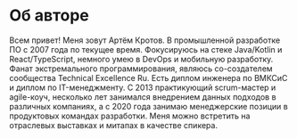 # Об авторе

Всем привет! Меня зовут Артём Кротов. В промышленной разработке ПО с 2007 года по текущее время. Фокусируюсь на стеке Java/Kotlin и React/TypeScript, немного умею в DevOps и мобильную разработку. Фанат экстремального программирования, являюсь со-создателем сообщества Technical Excellence Ru. Есть диплом инженера по ВМКСиС и диплом по IT-менеджменту. С 2013 практикующий scrum-мастер и agile-коуч, несколько лет занимался внедрением данных подходов в различных компаниях, а с 2020 года занимаю менеджерские позиции в продуктовых командах разработки. Меня можно встретить на отраслевых выставках и митапах в качестве спикера.